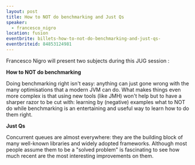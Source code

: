 ```yaml
---
layout: post
title: How to NOT do benchmarking and Just Qs
speaker:
  - francesco_nigro
location: fusion
eventbrite: billets-how-to-not-do-benchmarking-and-just-qs-
eventbriteid: 84853124981
---
```


Francesco Nigro will present two subjects during this JUG session :

**How to NOT do benchmarking**

Doing benchmarking right isn't easy: anything can just gone wrong with the many optimisations that a modern JVM can do. What makes things even more complex is that using new tools (like JMH) won't help but to have a sharper razor to be cut with: learning by (negative) examples what to NOT do while benchmarking is an entertaining and useful way to learn how to do them right.

**Just Qs**

Concurrent queues are almost everywhere: they are the building block of many well-known libraries and widely adopted frameworks.
Although most people assume them to be a "solved problem" is fascinating to see how much recent are the most interesting improvements on them.
